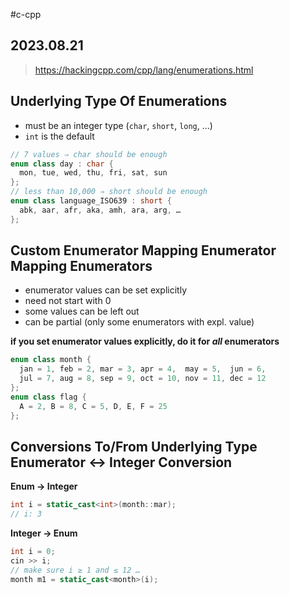 #c-cpp
## 2023.08.21

> https://hackingcpp.com/cpp/lang/enumerations.html

## Underlying Type Of Enumerations

-   must be an integer type (`char`, `short`, `long`, …)
-   `int` is the default

```cpp
// 7 values ⇒ char should be enough
enum class day : char {
  mon, tue, wed, thu, fri, sat, sun
};
// less than 10,000 ⇒ short should be enough
enum class language_ISO639 : short {
  abk, aar, afr, aka, amh, ara, arg, …
};
```

## Custom Enumerator Mapping Enumerator Mapping Enumerators

-   enumerator values can be set explicitly
-   need not start with 0
-   some values can be left out
-   can be partial (only some enumerators with expl. value)

**if you set enumerator values explicitly, do it for _all_ enumerators**

```cpp
enum class month {
  jan = 1, feb = 2, mar = 3, apr = 4,  may = 5,  jun = 6,  
  jul = 7, aug = 8, sep = 9, oct = 10, nov = 11, dec = 12 
};
enum class flag {
  A = 2, B = 8, C = 5, D, E, F = 25
};
```

## Conversions To/From Underlying Type Enumerator ↔ Integer Conversion

**Enum → Integer**

```cpp
int i = static_cast<int>(month::mar);  
// i: 3
```

**Integer → Enum**

```cpp
int i = 0;
cin >> i;
// make sure i ≥ 1 and ≤ 12 …
month m1 = static_cast<month>(i);
```